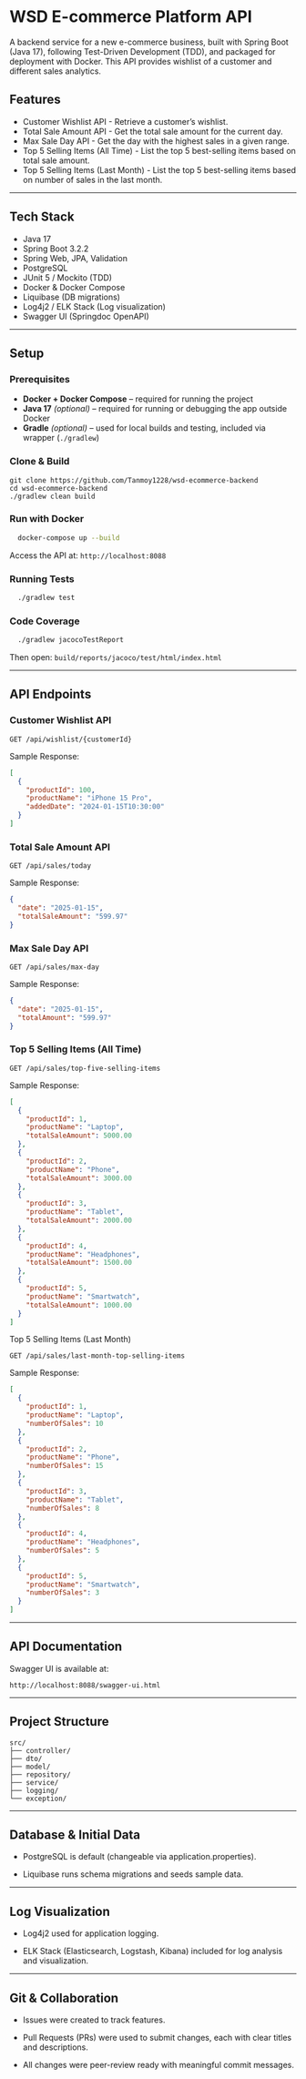 
# WSD E-commerce Platform API

A backend service for a new e-commerce business, built with Spring Boot (Java 17), following Test-Driven Development (TDD), and packaged for deployment with Docker. This API provides wishlist of a customer and different sales analytics.

## Features

- Customer Wishlist API - Retrieve a customer’s wishlist.
- Total Sale Amount API - Get the total sale amount for the current day.
- Max Sale Day API - Get the day with the highest sales in a given range.
- Top 5 Selling Items (All Time) - List the top 5 best-selling items based on total sale amount.
- Top 5 Selling Items (Last Month) - List the top 5 best-selling items based on number of sales in the last month.


---

## Tech Stack

- Java 17
- Spring Boot 3.2.2
- Spring Web, JPA, Validation
- PostgreSQL
- JUnit 5 / Mockito (TDD)
- Docker & Docker Compose
- Liquibase (DB migrations)
- Log4j2 / ELK Stack (Log visualization)
- Swagger UI (Springdoc OpenAPI)

---

## Setup

### Prerequisites

- **Docker + Docker Compose** – required for running the project
- **Java 17** *(optional)* – required for running or debugging the app outside Docker
- **Gradle** *(optional)* – used for local builds and testing, included via wrapper (`./gradlew`)

### Clone & Build
```
git clone https://github.com/Tanmoy1228/wsd-ecommerce-backend
cd wsd-ecommerce-backend
./gradlew clean build
```

### Run with Docker

```bash
  docker-compose up --build
```

Access the API at: `http://localhost:8088`

### Running Tests

```bash
  ./gradlew test
```

### Code Coverage

```bash
  ./gradlew jacocoTestReport
```

Then open: `build/reports/jacoco/test/html/index.html`

---

## API Endpoints

### Customer Wishlist API

`GET /api/wishlist/{customerId}`

Sample Response:
```json
[
  {
    "productId": 100,
    "productName": "iPhone 15 Pro",
    "addedDate": "2024-01-15T10:30:00"
  }
]
```

### Total Sale Amount API

`GET /api/sales/today`

Sample Response:
```json
{
  "date": "2025-01-15",
  "totalSaleAmount": "599.97"
}
```

### Max Sale Day API

`GET /api/sales/max-day`

Sample Response:
```json
{
  "date": "2025-01-15",
  "totalAmount": "599.97"
}
```

### Top 5 Selling Items (All Time)

`GET /api/sales/top-five-selling-items`

Sample Response:
```json
[
  {
    "productId": 1,
    "productName": "Laptop",
    "totalSaleAmount": 5000.00
  },
  {
    "productId": 2,
    "productName": "Phone",
    "totalSaleAmount": 3000.00
  },
  {
    "productId": 3,
    "productName": "Tablet",
    "totalSaleAmount": 2000.00
  },
  {
    "productId": 4,
    "productName": "Headphones",
    "totalSaleAmount": 1500.00
  },
  {
    "productId": 5,
    "productName": "Smartwatch",
    "totalSaleAmount": 1000.00
  }
]
```

Top 5 Selling Items (Last Month)

`GET /api/sales/last-month-top-selling-items`

Sample Response:
```json
[
  {
    "productId": 1,
    "productName": "Laptop",
    "numberOfSales": 10
  },
  {
    "productId": 2,
    "productName": "Phone",
    "numberOfSales": 15
  },
  {
    "productId": 3,
    "productName": "Tablet",
    "numberOfSales": 8
  },
  {
    "productId": 4,
    "productName": "Headphones",
    "numberOfSales": 5
  },
  {
    "productId": 5,
    "productName": "Smartwatch",
    "numberOfSales": 3
  }
]
```

---

## API Documentation

Swagger UI is available at:

```
http://localhost:8088/swagger-ui.html
```

---

## Project Structure

```
src/
├── controller/
├── dto/
├── model/
├── repository/
├── service/
├── logging/
└── exception/
```

---

## Database & Initial Data
- PostgreSQL is default (changeable via application.properties).

- Liquibase runs schema migrations and seeds sample data.

---

## Log Visualization
- Log4j2 used for application logging.

- ELK Stack (Elasticsearch, Logstash, Kibana) included for log analysis and visualization.

---

## Git & Collaboration

- Issues were created to track features.

- Pull Requests (PRs) were used to submit changes, each with clear titles and descriptions.

- All changes were peer-review ready with meaningful commit messages.
